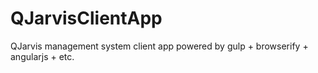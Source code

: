 QJarvisClientApp
================

QJarvis management system client app powered by gulp + browserify + angularjs + etc.
